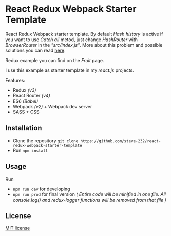 # React Redux Webpack Starter Template
React Redux Webpack starter template.
By default *Hash history* is active if you want to use *Catch all* metod, just change *HashRouter* with *BrowserRouter* in the *"src/index.js"*.
More about this problem and possible solutions you can read [here](https://stackoverflow.com/questions/27928372/react-router-urls-dont-work-when-refreshing-or-writting-manually).

Redux example you can find on the *Fruit* page.

I use this example as starter template in my *react.js* projects.

Features:
* Redux *(v3)*
* React Router *(v4)*
* ES6 *(Babel)*
* Webpack *(v2)* + Webpack dev server
* SASS + CSS

## Installation
* Clone the repository `git clone https://github.com/steve-232/react-redux-webpack-starter-template`
* Run `npm install`

## Usage
Run
* `npm run dev` for developing
* `npm run prod` for final version *( Entire code will be minified in one file. All console.log() and redux-logger functions will be removed from that file )*

## License
[MIT license](http://www.opensource.org/licenses/MIT)
